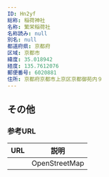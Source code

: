 ```yaml
---
ID: Hn2yf
総称: 稲荷神社
名称: 繁栄稲荷社
名称読み: null
別名: null
都道府県: 京都府
区域: 京都市
緯度: 35.018942
経度: 135.7612076
郵便番号: 6020881
住所: 京都府京都市上京区京都御苑内９
---
```


## その他

### 参考URL

| URL | 説明          |
| --- | ------------- |
|     | OpenStreetMap |
